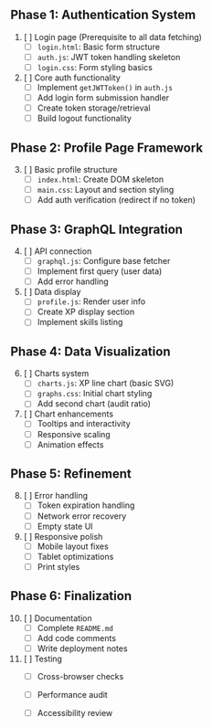 
## Phase 1: Authentication System
1. [ ] Login page (Prerequisite to all data fetching)
   - [ ] `login.html`: Basic form structure
   - [ ] `auth.js`: JWT token handling skeleton
   - [ ] `login.css`: Form styling basics

2. [ ] Core auth functionality
   - [ ] Implement `getJWTToken()` in `auth.js`
   - [ ] Add login form submission handler
   - [ ] Create token storage/retrieval
   - [ ] Build logout functionality

## Phase 2: Profile Page Framework
3. [ ] Basic profile structure
   - [ ] `index.html`: Create DOM skeleton
   - [ ] `main.css`: Layout and section styling
   - [ ] Add auth verification (redirect if no token)

## Phase 3: GraphQL Integration
4. [ ] API connection
   - [ ] `graphql.js`: Configure base fetcher
   - [ ] Implement first query (user data)
   - [ ] Add error handling

5. [ ] Data display
   - [ ] `profile.js`: Render user info
   - [ ] Create XP display section
   - [ ] Implement skills listing

## Phase 4: Data Visualization
6. [ ] Charts system
   - [ ] `charts.js`: XP line chart (basic SVG)
   - [ ] `graphs.css`: Initial chart styling
   - [ ] Add second chart (audit ratio)

7. [ ] Chart enhancements
   - [ ] Tooltips and interactivity
   - [ ] Responsive scaling
   - [ ] Animation effects

## Phase 5: Refinement
8. [ ] Error handling
   - [ ] Token expiration handling
   - [ ] Network error recovery
   - [ ] Empty state UI

9. [ ] Responsive polish
    - [ ] Mobile layout fixes
    - [ ] Tablet optimizations
    - [ ] Print styles

## Phase 6: Finalization
10. [ ] Documentation
    - [ ] Complete `README.md`
    - [ ] Add code comments
    - [ ] Write deployment notes

11. [ ] Testing
    - [ ] Cross-browser checks
    - [ ] Performance audit
    - [ ] Accessibility review

